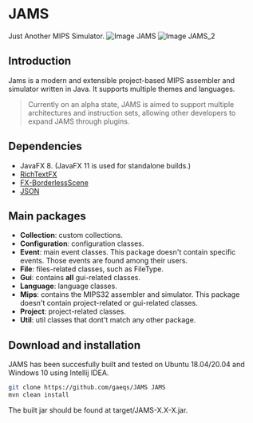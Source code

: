# JAMS
Just Another MIPS Simulator.
![Image JAMS](https://i.imgur.com/0UojZr4.png)
![Image JAMS_2](https://i.imgur.com/qXSNvO3.png)

## Introduction

Jams is a modern and extensible project-based MIPS assembler and simulator written in Java.
It supports multiple themes and languages.

> Currently on an alpha state, JAMS is aimed to support multiple architectures and instruction sets, allowing other developers to expand JAMS through plugins.

## Dependencies
- JavaFX 8. (JavaFX 11 is used for standalone builds.)
- [RichTextFX](https://github.com/FXMisc/RichTextFX)
- [FX-BorderlessScene](https://www.google.com/search?client=firefox-b-d&q=FX-BorderlessScene)
- [JSON](https://mvnrepository.com/artifact/org.json/json)

## Main packages
- **Collection**: custom collections.
- **Configuration**: configuration classes.
- **Event**: main event classes. This package doesn't contain specific events. Those events are found among their users.
- **File**: files-related classes, such as FileType. 
- **Gui**: contains **all** gui-related classes.
- **Language**: language classes.
- **Mips**: contains the MIPS32 assembler and simulator. This package doesn't contain project-related or gui-related classes.
- **Project**: project-related classes.
- **Util**: util classes that dont't match any other package.

## Download and installation

JAMS has been succesfully built and tested on Ubuntu 18.04/20.04 and Windows 10 using Intellij IDEA.

```bash
git clone https://github.com/gaeqs/JAMS JAMS
mvn clean install
```
The built jar should be found at target/JAMS-X.X-X.jar.
